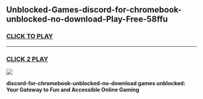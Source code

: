 
## Unblocked-Games-discord-for-chromebook-unblocked-no-download-Play-Free-58ffu
<h3>
<a href="https://premium76.site?title=discord-for-chromebook-unblocked-no-download&ref=23A">CLICK TO PLAY</a></h3>
<hr>

<h3>
<a href="https://premium76.site?title=discord-for-chromebook-unblocked-no-download&ref=23A">CLICK 2 PLAY</a>
  
</h3>

<a href="https://premium76.site?title=discord-for-chromebook-unblocked-no-download&ref=23A"><img src="https://clearcache.store/games.png"></a>


**discord-for-chromebook-unblocked-no-download games unblocked: Your Gateway to Fun and Accessible Online Gaming**
